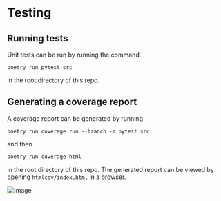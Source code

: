 # Testing

## Running tests
Unit tests can be run by running the command
```
poetry run pytest src
```
in the root directory of this repo.

## Generating a coverage report
A coverage report can be generated by running
```
poetry run coverage run --branch -m pytest src
```
and then
```
poetry run coverage html
```
in the root directory of this repo. The generated report can be viewed by opening `htmlcov/index.html` in a browser.

![image](https://user-images.githubusercontent.com/39012306/217161892-16962eeb-ceac-4c2b-b941-06250451cbe6.png)
